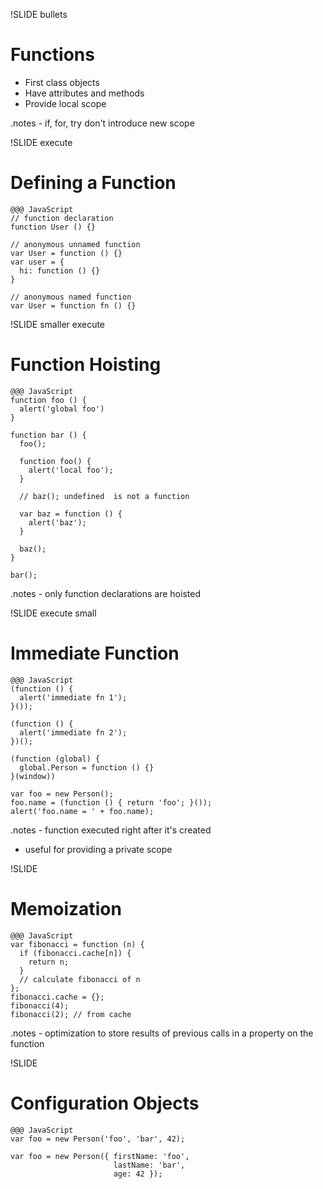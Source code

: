 !SLIDE bullets

# Functions

* First class objects
* Have attributes and methods
* Provide local scope

.notes - if, for, try don't introduce new scope

!SLIDE execute

# Defining a Function

    @@@ JavaScript
    // function declaration
    function User () {}

    // anonymous unnamed function
    var User = function () {}
    var user = {
      hi: function () {}
    }

    // anonymous named function
    var User = function fn () {}

!SLIDE smaller execute

# Function Hoisting

    @@@ JavaScript
    function foo () {
      alert('global foo')
    }

    function bar () {
      foo();

      function foo() {
        alert('local foo');
      }

      // baz(); undefined  is not a function

      var baz = function () {
        alert('baz');
      }

      baz();
    }

    bar();
.notes - only function declarations are hoisted

!SLIDE execute small

# Immediate Function

    @@@ JavaScript
    (function () {
      alert('immediate fn 1');
    }());

    (function () {
      alert('immediate fn 2');
    })();

    (function (global) {
      global.Person = function () {}
    }(window))

    var foo = new Person();
    foo.name = (function () { return 'foo'; }());
    alert('foo.name = ' + foo.name);

.notes - function executed right after it's created
- useful for providing a private scope

!SLIDE

# Memoization

    @@@ JavaScript
    var fibonacci = function (n) {
      if (fibonacci.cache[n]) {
        return n;
      }
      // calculate fibonacci of n
    };
    fibonacci.cache = {};
    fibonacci(4);
    fibonacci(2); // from cache

.notes - optimization to store results of previous calls in a property on the function

!SLIDE

# Configuration Objects

    @@@ JavaScript
    var foo = new Person('foo', 'bar', 42);

    var foo = new Person({ firstName: 'foo',
                           lastName: 'bar',
                           age: 42 });
